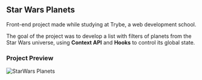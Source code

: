 ## Star Wars Planets

Front-end project made while studying at Trybe, a web development school.

The goal of the project was to develop a list with filters of planets from the Star Wars universe, using __Context API__ and __Hooks__ to control its global state.

### Project Preview

![StarWars Planets](https://user-images.githubusercontent.com/88805423/156948261-181710a7-0a1f-48c8-97d3-a0cbdf75a422.gif)

